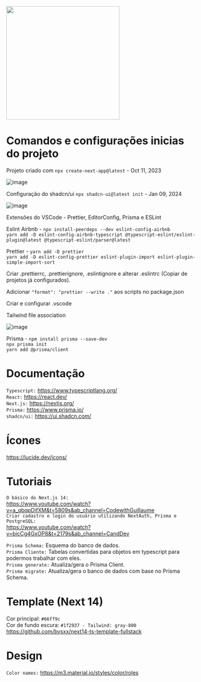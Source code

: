 <img src='https://github.com/DaviJat/life/assets/91758001/5ff7b801-f190-41a8-830d-740731f6aa8e' width='300'>

<h1>Comandos e configurações inicias do projeto</h1>

Projeto criado com `npx create-next-app@latest` - Oct 11, 2023

![image](https://github.com/DaviJat/life/assets/91758001/65248dc5-8b44-4ef3-8bdb-cd249a661d75)

 Configuração do shadcn/ui `npx shadcn-ui@latest init` - Jan 09, 2024

![image](https://github.com/DaviJat/life/assets/91758001/1a746a79-b42f-4296-8a4c-a3ebcb26468c)


Extensões do VSCode - Prettier, EditorConfig, Prisma e ESLint

Eslint Airbnb - `npx install-peerdeps --dev eslint-config-airbnb` <br/> 
`yarn add -D eslint-config-airbnb-typescript @typescript-eslint/eslint-plugin@latest @typescript-eslint/parser@latest`

Prettier - `yarn add -D prettier` <br/>
`yarn add -D eslint-config-prettier eslint-plugin-import eslint-plugin-simple-import-sort`

Criar .prettierrc, .prettierignore, .eslintignore e alterar .eslintrc (Copiar de projetos já configurados).

Adicionar `"format": "prettier --write ."` aos scripts no package.json

Criar e configurar .vscode

Tailwind file association

![image](https://user-images.githubusercontent.com/91758001/236224343-28320bd6-21e3-4325-ba0e-a388a63e8f4d.png) <br>

Prisma - `npm install prisma --save-dev` <br>
`npx prisma init` <br>
`yarn add @prisma/client`

<h1>Documentação</h1>

`Typescript:` https://www.typescriptlang.org/ <br>
`React:` https://react.dev/ <br>
`Next.js:` https://nextjs.org/ <br>
`Prisma:` https://www.prisma.io/ <br>
`shadcn/ui:` https://ui.shadcn.com/ <br>


<h1>Ícones</h1>

<a>https://lucide.dev/icons/</a>

<h1>Tutoriais</h1>

`O básico do Next.js 14:` <br>
<a>https://www.youtube.com/watch?v=a_qbqpDifXM&t=5809s&ab_channel=CodewithGuillaume</a> <br>
`Criar cadastro e login do usuário utilizando NextAuth, Prisma e PostgreSQL:` <br>
<a>https://www.youtube.com/watch?v=bicCg4GxOP8&t=2179s&ab_channel=CandDev</a>

`Prisma Schema:` Esquema do banco de dados. <br>
`Prisma Cliente:` Tabelas convertidas para objetos em typescript para podermos trabalhar com eles. <br>
`Prisma generate:` Atualiza/gera o Prisma Client. <br>
`Prisma migrate:` Atualiza/gera o banco de dados com base no Prisma Schema.

<h1>Template (Next 14)</h1>

Cor principal: `#66ff9c` <br>
Cor de fundo escura: `#1f2937 - Tailwind: gray-800` <br>
https://github.com/bysxx/next14-ts-template-fullstack

<h1>Design</h1>

`Color names:` <a>https://m3.material.io/styles/color/roles</a>

